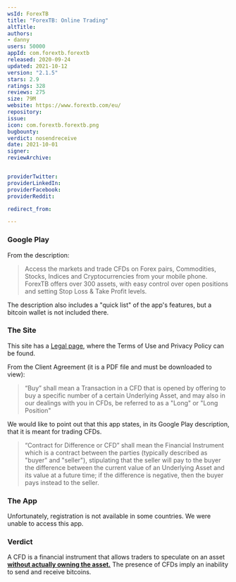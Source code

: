 ```yaml
---
wsId: ForexTB
title: "ForexTB: Online Trading"
altTitle: 
authors:
- danny
users: 50000
appId: com.forextb.forextb
released: 2020-09-24
updated: 2021-10-12
version: "2.1.5"
stars: 2.9
ratings: 328
reviews: 275
size: 79M
website: https://www.forextb.com/eu/
repository: 
issue: 
icon: com.forextb.forextb.png
bugbounty: 
verdict: nosendreceive
date: 2021-10-01
signer: 
reviewArchive:


providerTwitter: 
providerLinkedIn: 
providerFacebook: 
providerReddit: 

redirect_from:

---
```



### Google Play
From the description:
> Access the markets and trade CFDs on Forex pairs, Commodities, Stocks, Indices and Cryptocurrencies from your mobile phone. ForexTB offers over 300 assets, with easy control over open positions and setting Stop Loss & Take Profit levels.

The description also includes a "quick list" of the app's features, but a bitcoin wallet is not included there.

### The Site
This site has a [Legal page](https://www.forextb.com/eu/legal/), where the Terms of Use and Privacy Policy can be found. 

From the Client Agreement (it is a PDF file and must be downloaded to view):

> “Buy” shall mean a Transaction in a CFD that is opened by offering to buy a specific number of a certain Underlying Asset, and may also in our dealings with you in CFDs, be referred to as a "Long" or "Long Position"


We would like to point out that this app states, in its Google Play description, that it is meant for trading CFDs.
 
> “Contract for Difference or CFD” shall mean the Financial Instrument which is a contract between the parties (typically described as "buyer" and "seller"), stipulating that the seller will pay to the buyer the difference between the current value of an Underlying Asset and its value at a future time; if the difference is negative, then the buyer pays instead to the seller.

### The App
Unfortunately, registration is not available in some countries. We were unable to access this app.

### Verdict
A CFD is a financial instrument that allows traders to speculate on an asset __[without actually owning the asset.](https://www.investopedia.com/articles/stocks/09/trade-a-cfd.asp)__ The presence of CFDs imply an inability to send and receive bitcoins.
